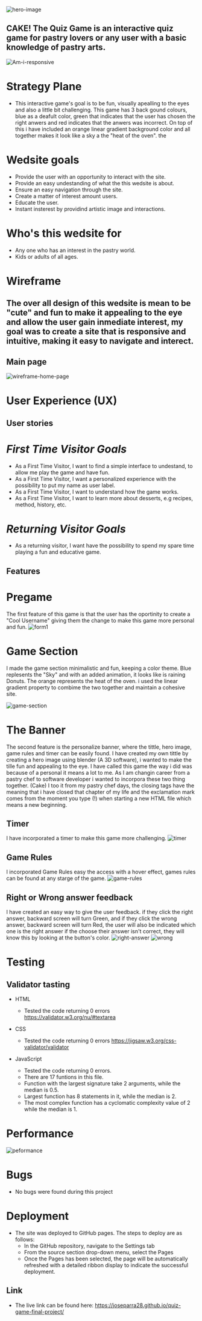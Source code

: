  <img src="assets/script/images/Hero-image-cake.png" alt="hero-image">

## **CAKE! The Quiz Game is an interactive quiz game for pastry lovers or any user with a basic knowledge of pastry arts.**

<img src="assets/script/images/Am-i-responsive.png" alt="Am-i-responsive">

# Strategy Plane

- This interactive game's goal is to be fun, visually apealling to the eyes and also a little bit challenging. This game has 3 back gound colours, blue as a deafult color, green that indicates that the user has chosen the right anwers and red indicates that the anwers was incorrect. On top of this i have included an orange linear gradient background color and all together makes it look like a sky a the "heat of the oven". the

# Wedsite goals

- Provide the user with an opportunity to interact with the site.
- Provide an easy undestanding of what the this wedsite is about.
- Ensure an easy navigation through the site.
- Create a matter of interest amount users.
- Educate the user.
- Instant insterest by providind artistic image and interactions.

# Who's this wedsite for
- Any one  who has an interest in the pastry world. 
- Kids or adults of all ages.

# Wireframe
## The over all design of this wedsite is mean to be "cute" and fun to make it appealing to the eye and allow the user gain inmediate interest, my goal was to create a site that is responsive and intuitive, making it easy to navigate and interect.

## **Main page**
<img src="assets/script/images/wireframe.png" alt="wireframe-home-page">

# User Experience (UX)
## User stories
# *First Time Visitor Goals*
- As a First Time Visitor, I want to find a simple interface to undestand, to allow me play the game and have fun.
- As a First Time Visitor, I want a personalized experience with the possibility to put my name as user label.
- As a First Time Visitor, I want to understand how the game works.
- As a First Time Visitor, I want to learn more about desserts, e.g recipes, method, history, etc.
# *Returning Visitor Goals*
- As a returning visitor, I want have the possibility to spend my spare time playing a fun and educative game.

## Features

# Pregame

The first feature of this game is that the user has the oportinity to create a "Cool Username" giving them the change to make this game more personal and fun. 
<img src="assets/script/images/form-imput.png" alt="form1">

# Game Section

I made the game section minimalistic and fun, keeping a color theme. 
Blue replesents the "Sky" and with an added animation, it looks like is raining Donuts. 
The orange represents the heat of the oven. i used the linear gradient property to combime the two together and maintain a cohesive site.

<img src="assets/script/images/game-section.png" alt="game-section">

# The Banner

The second feature is the personalize banner, where the tittle, hero image, game rules and timer can be easily found. 
I have created my own tittle by creating a hero image using blender (A 3D software), i wanted to make the tille fun and appealing to the eye. 
I have called this game the way i did was because of a personal it means a lot to me. As I am changin career from a pastry chef to software developer i wanted to incorpora these two thing together. (Cake) I too it from my pastry chef days, the closing tags have the meaning that i have closed that chapter of my life and the exclamation mark comes from the moment you type (!) when starting a new HTML file which means a new beginning. 

## Timer
I have incorporated a timer to make this game more challenging. 
<img src="assets/script/images/timer.png" alt="timer">

## Game Rules

I incorporated Game Rules easy the access with a hover effect, games rules can be found at any starge of the game. 
<img src="assets/script/images/game-rules.png" alt="game-rules">

## Right or Wrong answer feedback 

I have created an easy way to give the user feedback. if they click the right answer, backward screen will turn Green, and if they click the wrong answer, backward screen will turn Red, the user will also be indicated which one is the right answer if the choose their answer isn't correct, they will know this by looking at the button's color. 
<img src="assets/script/images/right-answer.png" alt="right-answer">
<img src="assets/script/images/wrong-answer.png" alt="wrong">

# Testing
## Validator tasting 

- HTML
   - Tested the code returning 0 errors https://validator.w3.org/nu/#textarea

- CSS
   - Tested the code returning 0 errors https://jigsaw.w3.org/css-validator/validator

- JavaScript
   - Tested the code returning 0 errors.
   - There are 17 funtions in this file.
   - Function with the largest signature take 2 arguments, while the median is 0.5.
   - Largest function has 8 statements in it, while the median is 2.
   - The most complex function has a cyclomatic complexity value of 2 while the median is 1.

# Performance
<img src="assets/script/images/performance.png" alt="peformance">

# Bugs
- No bugs were found during this project

# Deployment
- The site was deployed to GitHub pages. The steps to deploy are as follows:
   - In the GitHub repository, navigate to the Settings tab
   - From the source section drop-down menu, select the Pages
   - Once the Pages has been selected, the page will be automatically refreshed with a detailed ribbon display to indicate the successful deployment.
## Link

 - The live link can be found here: https://joseparra28.github.io/quiz-game-final-project/









